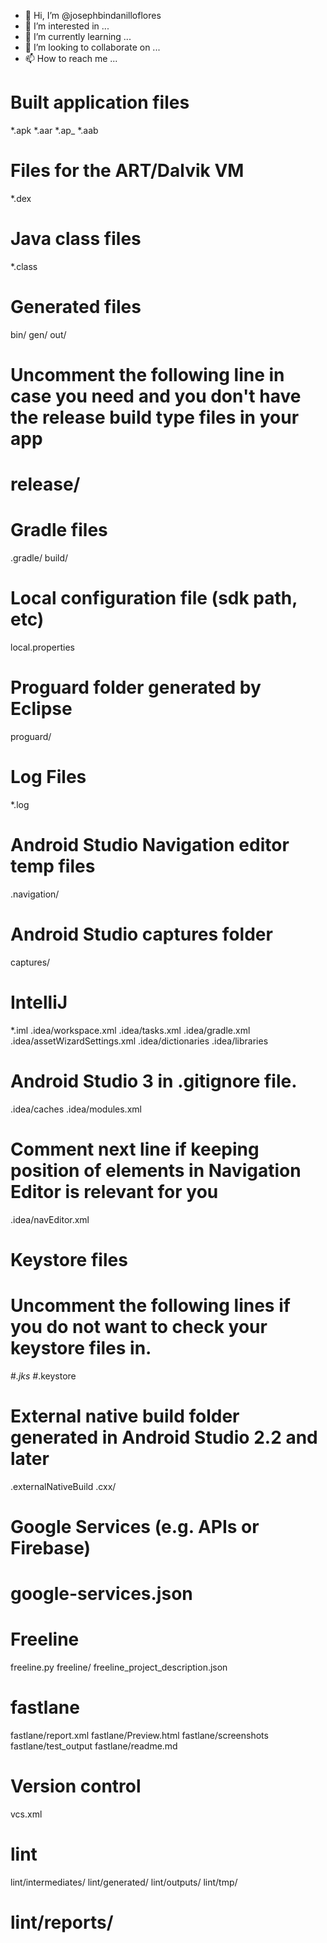 - 👋 Hi, I’m @josephbindanilloflores
- 👀 I’m interested in ...
- 🌱 I’m currently learning ...
- 💞️ I’m looking to collaborate on ...
- 📫 How to reach me ...

<!---
josephbindanilloflores/josephbindanilloflores is a ✨ special ✨ repository because its `README.md` (this file) appears on your GitHub profile.
You can click the Preview link to take a look at your changes.
--->
# Built application files
*.apk
*.aar
*.ap_
*.aab

# Files for the ART/Dalvik VM
*.dex

# Java class files
*.class

# Generated files
bin/
gen/
out/
#  Uncomment the following line in case you need and you don't have the release build type files in your app
# release/

# Gradle files
.gradle/
build/

# Local configuration file (sdk path, etc)
local.properties

# Proguard folder generated by Eclipse
proguard/

# Log Files
*.log

# Android Studio Navigation editor temp files
.navigation/

# Android Studio captures folder
captures/

# IntelliJ
*.iml
.idea/workspace.xml
.idea/tasks.xml
.idea/gradle.xml
.idea/assetWizardSettings.xml
.idea/dictionaries
.idea/libraries
# Android Studio 3 in .gitignore file.
.idea/caches
.idea/modules.xml
# Comment next line if keeping position of elements in Navigation Editor is relevant for you
.idea/navEditor.xml

# Keystore files
# Uncomment the following lines if you do not want to check your keystore files in.
#*.jks
#*.keystore

# External native build folder generated in Android Studio 2.2 and later
.externalNativeBuild
.cxx/

# Google Services (e.g. APIs or Firebase)
# google-services.json

# Freeline
freeline.py
freeline/
freeline_project_description.json

# fastlane
fastlane/report.xml
fastlane/Preview.html
fastlane/screenshots
fastlane/test_output
fastlane/readme.md

# Version control
vcs.xml

# lint
lint/intermediates/
lint/generated/
lint/outputs/
lint/tmp/
# lint/reports/
